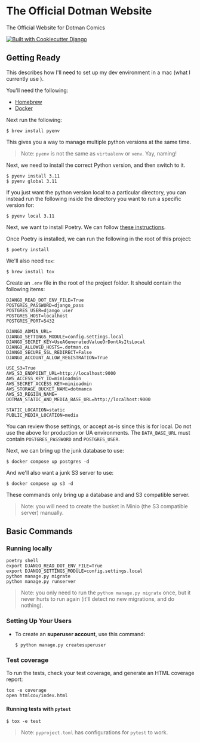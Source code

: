 # The Official Dotman Website

The Official Website for Dotman Comics

[![Built with Cookiecutter Django](https://img.shields.io/badge/built%20with-Cookiecutter%20Django-ff69b4.svg)](https://github.com/pydanny/cookiecutter-django/)

## Getting Ready

This describes how I'll need to set up my dev environment in a mac (what I currently use ).

You'll need the following:

- [Homebrew](https://brew.sh/)
- [Docker](https://www.docker.com/get-docker)

Next run the following:

    $ brew install pyenv

This gives you a way to manage multiple python versions at the same time.

> Note: `pyenv` is not the same as `virtualenv` or `venv`. Yay, naming!

Next, we need to install the correct Python version, and then switch to it.

    $ pyenv install 3.11
    $ pyenv global 3.11

If you just want the python version local to a particular directory, you can instead run the following inside the directory you want to run a specific version for:

    $ pyenv local 3.11

Next, we want to install Poetry. We can follow [these instructions](https://poetry.eustace.io/docs/).

Once Poetry is installed, we can run the following in the root of this project:

    $ poetry install

We'll also need `tox`:

    $ brew install tox

Create an `.env` file in the root of the project folder. It should contain the following items:

```
DJANGO_READ_DOT_ENV_FILE=True
POSTGRES_PASSWORD=django_pass
POSTGRES_USER=django_user
POSTGRES_HOST=localhost
POSTGRES_PORT=5432

DJANGO_ADMIN_URL=
DJANGO_SETTINGS_MODULE=config.settings.local
DJANGO_SECRET_KEY=UseAGeneratedValueOrDontAsItsLocal
DJANGO_ALLOWED_HOSTS=.dotman.ca
DJANGO_SECURE_SSL_REDIRECT=False
DJANGO_ACCOUNT_ALLOW_REGISTRATION=True

USE_S3=True
AWS_S3_ENDPOINT_URL=http://localhost:9000
AWS_ACCESS_KEY_ID=minioadmin
AWS_SECRET_ACCESS_KEY=minioadmin
AWS_STORAGE_BUCKET_NAME=dotmanca
AWS_S3_REGION_NAME=
DOTMAN_STATIC_AND_MEDIA_BASE_URL=http://localhost:9000

STATIC_LOCATION=static
PUBLIC_MEDIA_LOCATION=media
```

You can review those settings, or accept as-is since this is for local. Do not use the above for production or UA environments. The `DATA_BASE_URL` must contain `POSTGRES_PASSWORD` and `POSTGRES_USER`.

Next, we can bring up the junk database to use:

    $ docker compose up postgres -d

And we'll also want a junk S3 server to use:

    $ docker compose up s3 -d

These commands only bring up a database and and S3 compatible server.

> Note: you will need to create the busket in Minio (the S3 compatible server) manually.

## Basic Commands

### Running locally

```
poetry shell
export DJANGO_READ_DOT_ENV_FILE=True
export DJANGO_SETTINGS_MODULE=config.settings.local
python manage.py migrate
python manage.py runserver
```
> Note: you only need to run the `python manage.py migrate` once, but it never hurts to run again (it'll detect no new migrations, and do nothing).

### Setting Up Your Users

- To create an **superuser account**, use this command:

      $ python manage.py createsuperuser

### Test coverage

To run the tests, check your test coverage, and generate an HTML
coverage report:

```
tox -e coverage
open htmlcov/index.html
```

#### Running tests with `pytest`

    $ tox -e test

> Note: `pyproject.toml` has configurations for `pytest` to work.